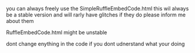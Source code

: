 you can always freely use the SimpleRuffleEmbedCode.html this wil always be a stable version and will rarly have glitches if they do please inform me about them


RuffleEmbedCode.html might be unstable


dont change enything in the code if you dont udnerstand what your doing
